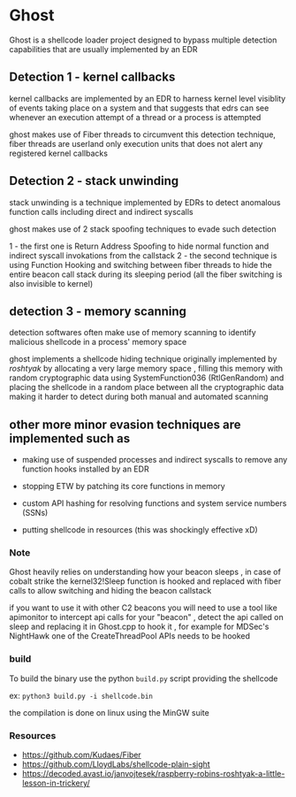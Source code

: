 # Ghost

Ghost is a shellcode loader project designed to bypass multiple detection capabilities that are usually implemented by an EDR

## Detection 1 - kernel callbacks

kernel callbacks are implemented by an EDR to harness kernel level visiblity of events taking place on a system and that suggests that edrs can see whenever an execution attempt of a thread or a process is attempted

ghost makes use of Fiber threads to circumvent this detection technique, fiber threads are userland only execution units that does not alert any registered kernel callbacks 

## Detection 2 - stack unwinding 

stack unwinding is a technique implemented by EDRs to detect anomalous function calls including direct and indirect syscalls 

ghost makes use of 2 stack spoofing techniques to evade such detection 
  
  1 - the first one is Return Address Spoofing to hide normal function and indirect syscall invokations from the callstack
  2 - the second technique is using Function Hooking and switching between fiber threads to hide the entire beacon call stack during its sleeping period (all the fiber switching is also invisible to kernel)


## detection 3 - memory scanning

detection softwares often make use of memory scanning to identify malicious shellcode in a process' memory space

ghost implements a shellcode hiding technique originally implemented by *roshtyak* by allocating a very large memory space , filling this memory with random cryptographic data using SystemFunction036 (RtlGenRandom) and placing the shellcode in a random place between all the cryptographic data making it harder to detect during both manual and automated scanning


## other more minor evasion techniques are implemented such as

- making use of suspended processes and indirect syscalls to remove any function hooks installed by an EDR

- stopping ETW by patching its core functions in memory

- custom API hashing for resolving functions and system service numbers (SSNs)

- putting shellcode in resources (this was shockingly effective xD)


### Note

Ghost heavily relies on understanding how your beacon sleeps , in case of cobalt strike the kernel32!Sleep function is hooked and replaced with fiber calls to allow switching and hiding the beacon callstack 

if you want to use it with other C2 beacons you will need to use a tool like apimonitor to intercept api calls for your "beacon" , detect the api called on sleep and replacing it in Ghost.cpp to hook it , for example for MDSec's NightHawk one of the CreateThreadPool APIs needs to be hooked 



### build

To build the binary use the python `build.py` script providing the shellcode

ex: `python3 build.py -i shellcode.bin` 

the compilation is done on linux using the MinGW suite

### Resources 
- https://github.com/Kudaes/Fiber
- https://github.com/LloydLabs/shellcode-plain-sight
- https://decoded.avast.io/janvojtesek/raspberry-robins-roshtyak-a-little-lesson-in-trickery/
